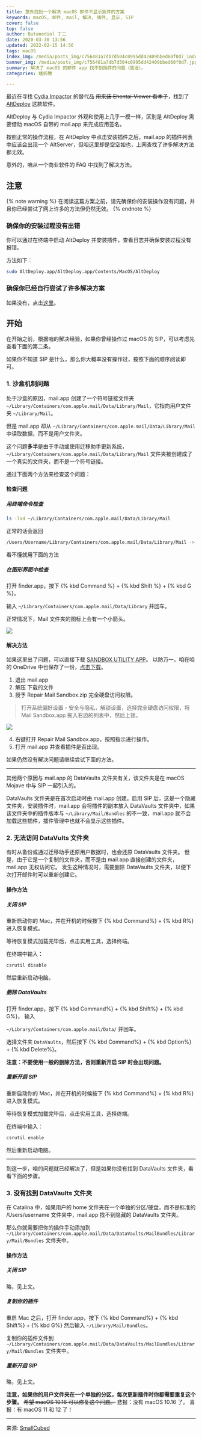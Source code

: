 ```yaml
---
title: 意外找到一个解决 macOS 邮件不显示插件的方案
keywords: macOS, 邮件, mail, 解决, 插件, 显示, SIP
cover: false
top: false
author: Butanediol 丁二
date: 2020-03-30 13:56
updated: 2022-02-15 14:56
tags: macOS
index_img: /media/posts_img/c756481a7db7d504c0995dd42409bbed60f0d7_index.jpg
banner_img: /media/posts_img/c756481a7db7d504c0995dd42409bbed60f0d7.jpg
summary: 解决了 macOS 的邮件 app 找不到插件的问题（废话）。
categories: 瞎折腾

---
```


最近在寻找 [Cydia Impactor](http://www.cydiaimpactor.com/) 的替代品 ~~用来装 Ehentai-Viewer 看本子~~，找到了 [AltDeploy](https://github.com/pixelomer/AltDeploy) 这款软件。

AltDeploy 与 Cydia Impactor 外观和使用上几乎一模一样，区别是 AltDeploy 需要借助 macOS 自带的 mail.app 来完成应用签名。

按照正常的操作流程，在 AltDeploy 中点击安装插件之后，mail.app 的插件列表中应该会出现一个 AltServer，但咱这里却是空空如也，上网查找了许多解决方法都无效。

意外的，咱从一个商业软件的 FAQ 中找到了解决方法。

## 注意

{% note warning %}
   在阅读这篇方案之前，请先确保你的安装操作没有问题，并且你已经尝试了网上许多的方法但仍然无效。
{% endnote %}

### 确保你的安装过程没有出错

你可以通过在终端中启动 AltDeploy 并安装插件，查看日志并确保安装过程没有报错。

方法如下：

```sh
sudo AltDeploy.app/AltDeploy.app/Contents/MacOS/AltDeploy
```

### 确保你已经自行尝试了许多解决方案

如果没有，点击[这里](https://www.google.com/search?sxsrf=ALeKk00dhujs6vBf58OazJ8kyZCb9TXXsg:1585549594198&q=mac+mail+app+extensions+not+shown&spell=1)。

## 开始

在开始之前，根据咱的解决经验，如果你曾经操作过 macOS 的 SIP，可以考虑先查看下面的第二条。

如果你不知道 SIP 是什么，那么你大概率没有操作过，按照下面的顺序阅读即可。

### 1. 沙盒机制问题

处于沙盒的原因，mail.app 创建了一个符号链接文件夹 `~/Library/Containers/com.apple.mail/Data/Library/Mail`，它指向用户文件夹 `~/Library/Mail`。

但是 mail.app 却从 `~/Library/Containers/com.apple.mail/Data/Library/Mail` 中读取数据，而不是用户文件夹。

这个问题**多半**是由于手动或使用迁移助手更新系统，`~/Library/Containers/com.apple.mail/Data/Library/Mail` 文件夹被创建成了一个真实的文件夹，而不是一个符号链接。

通过下面两个方法来检查这个问题：

#### 检查问题
##### 用终端命令检查

```sh
ls -lad ~/Library/Containers/com.apple.mail/Data/Library/Mail
```

正常的话会返回

```sh
/Users/Username/Library/Containers/com.apple.mail/Data/Library/Mail -> ../../../../Mail
```

看不懂就用下面的方法

##### 在图形界面中检查

打开 finder.app，按下 {% kbd Command %} + {% kbd Shift %} + {% kbd G %}， 

输入 `~/Library/Containers/com.apple.mail/Data/Library` 并回车。

正常情况下，Mail 文件夹的图标上会有一个小箭头。

![](https://tva1.sinaimg.cn/large/00831rSTly1gdby8f2um7j316s0o8jxw.jpg)

#### 解决方法

如果这里出了问题，可以直接下载 [SANDBOX UTILITY APP](https://s3.amazonaws.com/media.smallcubed.com/images/support/Repair_Mail_Sandbox.zip)。
以防万一，咱在咱的 OneDrive 中也保存了一份，[点击下载](https://warehouse.butanediol.me/%E5%BA%94%E7%94%A8/Mac/Repair_Mail_Sandbox.zip?raw)。

1. 退出 mail.app
2. 解压 下载的文件
3. 授予 Repair Mail Sandbox.zip 完全硬盘访问权限。
> 打开系统偏好设置 - 安全与隐私，解锁设置，选择完全硬盘访问权限，将 Mail Sandbox.app 拖入右边的列表中，然后上锁。

![](https://tva1.sinaimg.cn/large/00831rSTly1gdbyerpzcjj31vv0u0k06.jpg)

4. 右键打开 Repair Mail Sandbox.app，按照指示进行操作。
5. 打开 mail.app 并查看插件是否出现。

如果仍然没有解决问题请继续尝试下面的方法。

---

其他两个原因与 mail.app 的 DataVaults 文件夹有关，该文件夹是在 macOS Mojave 中与 SIP 一起引入的。

DataVaults 文件夹是在首次启动时由 mail.app 创建。启用 SIP 后，这是一个隐藏文件夹，安装插件时，mail.app 会将插件的副本放入 DataVaults 文件夹中，如果该文件夹中的插件版本与 `~/Library/Mail/Bundles` 的不一致，mail.app 就不会加载这些插件，插件管理中也就不会显示这些插件。

### 2. 无法访问 DataVults 文件夹

有时从备份或通过迁移助手还原用户数据时，也会还原 DataVaults 文件夹。 但是，由于它是一个复制的文件夹，而不是由 mail.app 直接创建的文件夹，mail.app 无权访问它。 
发生这种情况时，需要删除 DataVaults 文件夹，以便下次打开邮件时可以重新创建它。

#### 操作方法

##### 关闭 SIP

重新启动你的 Mac，并在开机的时候按下 {% kbd Command%} + {% kbd R%} 进入恢复模式。

等待恢复模式加载完毕后，点击实用工具，选择终端。

在终端中输入：

```sh
csrutil disable
```

然后重新启动电脑。

##### 删除 DataVaults

打开 finder.app，按下 {% kbd Command%} + {% kbd Shift%} + {% kbd G%}， 输入

`~/Library/Containers/com.apple.mail/Data/` 并回车。

选择文件夹 `DataVaults`，然后按下 {% kbd Command%} + {% kbd Option%} + {% kbd Delete%}。

**注意：不要使用一般的删除方法，否则重新开启 SIP 时会出现问题。**

##### 重新开启 SIP

重新启动你的 Mac，并在开机的时候按下 {% kbd Command%} + {% kbd R%} 进入恢复模式。

等待恢复模式加载完毕后，点击实用工具，选择终端。

在终端中输入：

```sh
csrutil enable
```

然后重新启动电脑。

---

到这一步，咱的问题就已经解决了，但是如果你没有找到 DataVaults 文件夹，看看下面的步骤。

### 3. 没有找到 DataVaults 文件夹

在 Catalina 中，如果用户的 home 文件夹在一个单独的分区/硬盘，而不是标准的 /Users/username 文件夹中，mail.app 找不到隐藏的 DataVaults 文件夹。

那么你就需要把你的插件手动添加到 `~/Library/Containers/com.apple.mail/Data/DataVaults/MailBundles/Library/Mail/Bundles` 文件夹中。

#### 操作方法

##### 关闭 SIP

略，见上文。

##### 复制你的插件

重启 Mac 之后，打开 finder.app，按下 {% kbd Command%} + {% kbd Shift%} + {% kbd G%} 然后输入 `~/Library/Mail/Bundles`。

复制你的插件文件到 `~/Library/Containers/com.apple.mail/Data/DataVaults/MailBundles/Library/Mail/Bundles` 文件夹中。

##### 重新开启 SIP

略，见上文。

**注意，如果你的用户文件夹在一个单独的分区，每次更新插件时你都需要重复这个步骤。**
~~希望 macOS 10.16 可以修复这个问题。~~
悲报：没有 macOS 10.16 了。
喜报：有 macOS 11 和 12 了！

---

来源: [SmallCubed](https://smallcubed.com/support/scs/troubleshooting.html#no-plugin-visible)




